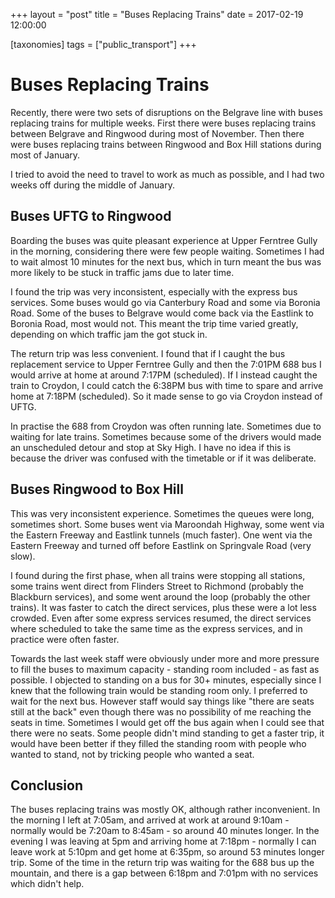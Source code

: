 +++
layout = "post"
title = "Buses Replacing Trains"
date = 2017-02-19 12:00:00

[taxonomies]
tags = ["public_transport"]
+++

# Buses Replacing Trains

Recently, there were two sets of disruptions on the Belgrave line with buses
replacing trains for multiple weeks. First there were buses replacing trains
between Belgrave and Ringwood during most of November. Then there were buses
replacing trains between Ringwood and Box Hill stations during most of January.

I tried to avoid the need to travel to work as much as possible, and I had two
weeks off during the middle of January.

## Buses UFTG to Ringwood

Boarding the buses was quite pleasant experience at Upper Ferntree Gully in the
morning, considering there were few people waiting. Sometimes I had to wait
almost 10 minutes for the next bus, which in turn meant the bus was more likely
to be stuck in traffic jams due to later time.

I found the trip was very inconsistent, especially with the express bus
services. Some buses would go via Canterbury Road and some via Boronia Road.
Some of the buses to Belgrave would come back via the Eastlink to Boronia Road,
most would not. This meant the trip time varied greatly, depending on which
traffic jam the got stuck in.

The return trip was less convenient. I found that if I caught the bus
replacement service to Upper Ferntree Gully and then the 7:01PM 688 bus I would
arrive at home at around 7:17PM (scheduled). If I instead caught the train to
Croydon, I could catch the 6:38PM bus with time to spare and arrive home at
7:18PM (scheduled). So it made sense to go via Croydon instead of UFTG.

In practise the 688 from Croydon was often running late. Sometimes due to
waiting for late trains. Sometimes because some of the drivers would made an
unscheduled detour and stop at Sky High. I have no idea if this is because the
driver was confused with the timetable or if it was deliberate.

## Buses Ringwood to Box Hill

This was very inconsistent experience. Sometimes the queues were long,
sometimes short. Some buses went via Maroondah Highway, some went via the
Eastern Freeway and Eastlink tunnels (much faster). One went via the Eastern
Freeway and turned off before Eastlink on Springvale Road (very slow).

I found during the first phase, when all trains were stopping all stations,
some trains went direct from Flinders Street to Richmond (probably the
Blackburn services), and some went around the loop (probably the other trains).
It was faster to catch the direct services, plus these were a lot less crowded.
Even after some express services resumed, the direct services where scheduled
to take the same time as the express services, and in practice were often
faster.

Towards the last week staff were obviously under more and more pressure to fill
the buses to maximum capacity - standing room included - as fast as possible. I
objected to standing on a bus for 30+ minutes, especially since I knew that the
following train would be standing room only. I preferred to wait for the next
bus. However staff would say things like "there are seats still at the back"
even though there was no possibility of me reaching the seats in time.
Sometimes I would get off the bus again when I could see that there were no
seats. Some people didn't mind standing to get a faster trip, it would have
been better if they filled the standing room with people who wanted to stand,
not by tricking people who wanted a seat.

## Conclusion

The buses replacing trains was mostly OK, although rather inconvenient. In the
morning I left at 7:05am, and arrived at work at around 9:10am - normally would
be 7:20am to 8:45am - so around 40 minutes longer. In the evening I was leaving
at 5pm and arriving home at 7:18pm - normally I can leave work at 5:10pm and
get home at 6:35pm, so around 53 minutes longer trip. Some of the time in the
return trip was waiting for the 688 bus up the mountain, and there is a gap
between 6:18pm and 7:01pm with no services which didn't help.
